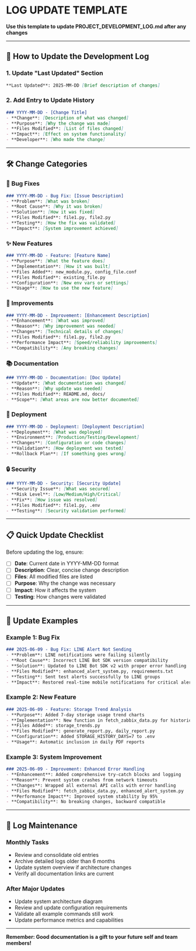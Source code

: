 # LOG UPDATE TEMPLATE

**Use this template to update PROJECT_DEVELOPMENT_LOG.md after any changes**

---

## 📝 How to Update the Development Log

### 1. Update "Last Updated" Section
```markdown
**Last Updated**: 2025-MM-DD [Brief description of changes]
```

### 2. Add Entry to Update History
```markdown
### YYYY-MM-DD - [Change Title]
- **Change**: [Description of what was changed]
- **Purpose**: [Why the change was made]
- **Files Modified**: [List of files changed]
- **Impact**: [Effect on system functionality]
- **Developer**: [Who made the change]
```

---

## 🛠️ Change Categories

### 🐛 Bug Fixes
```markdown
### YYYY-MM-DD - Bug Fix: [Issue Description]
- **Problem**: [What was broken]
- **Root Cause**: [Why it was broken]
- **Solution**: [How it was fixed]
- **Files Modified**: file1.py, file2.py
- **Testing**: [How the fix was validated]
- **Impact**: [System improvement achieved]
```

### ✨ New Features
```markdown
### YYYY-MM-DD - Feature: [Feature Name]
- **Purpose**: [What the feature does]
- **Implementation**: [How it was built]
- **Files Added**: new_module.py, config_file.conf
- **Files Modified**: existing_file.py
- **Configuration**: [New env vars or settings]
- **Usage**: [How to use the new feature]
```

### 🔧 Improvements
```markdown
### YYYY-MM-DD - Improvement: [Enhancement Description]
- **Enhancement**: [What was improved]
- **Reason**: [Why improvement was needed]
- **Changes**: [Technical details of changes]
- **Files Modified**: file1.py, file2.py
- **Performance Impact**: [Speed/reliability improvements]
- **Compatibility**: [Any breaking changes]
```

### 📚 Documentation
```markdown
### YYYY-MM-DD - Documentation: [Doc Update]
- **Update**: [What documentation was changed]
- **Reason**: [Why update was needed]
- **Files Modified**: README.md, docs/
- **Scope**: [What areas are now better documented]
```

### 🚀 Deployment
```markdown
### YYYY-MM-DD - Deployment: [Deployment Description]
- **Deployment**: [What was deployed]
- **Environment**: [Production/Testing/Development]
- **Changes**: [Configuration or code changes]
- **Validation**: [How deployment was tested]
- **Rollback Plan**: [If something goes wrong]
```

### 🔒 Security
```markdown
### YYYY-MM-DD - Security: [Security Update]
- **Security Issue**: [What was secured]
- **Risk Level**: [Low/Medium/High/Critical]
- **Fix**: [How issue was resolved]
- **Files Modified**: file1.py, .env
- **Testing**: [Security validation performed]
```

---

## 📋 Quick Update Checklist

Before updating the log, ensure:

- [ ] **Date**: Current date in YYYY-MM-DD format
- [ ] **Description**: Clear, concise change description
- [ ] **Files**: All modified files are listed
- [ ] **Purpose**: Why the change was necessary
- [ ] **Impact**: How it affects the system
- [ ] **Testing**: How changes were validated

---

## 🎯 Update Examples

### Example 1: Bug Fix
```markdown
### 2025-06-09 - Bug Fix: LINE Alert Not Sending
- **Problem**: LINE notifications were failing silently
- **Root Cause**: Incorrect LINE Bot SDK version compatibility
- **Solution**: Updated to LINE Bot SDK v2 with proper error handling
- **Files Modified**: enhanced_alert_system.py, requirements.txt
- **Testing**: Sent test alerts successfully to LINE groups
- **Impact**: Restored real-time mobile notifications for critical alerts
```

### Example 2: New Feature
```markdown
### 2025-06-09 - Feature: Storage Trend Analysis
- **Purpose**: Added 7-day storage usage trend charts
- **Implementation**: New function in fetch_zabbix_data.py for historical data
- **Files Added**: storage_trends.py
- **Files Modified**: generate_report.py, daily_report.py
- **Configuration**: Added STORAGE_HISTORY_DAYS=7 to .env
- **Usage**: Automatic inclusion in daily PDF reports
```

### Example 3: System Improvement
```markdown
### 2025-06-09 - Improvement: Enhanced Error Handling
- **Enhancement**: Added comprehensive try-catch blocks and logging
- **Reason**: Prevent system crashes from network timeouts
- **Changes**: Wrapped all external API calls with error handling
- **Files Modified**: fetch_zabbix_data.py, enhanced_alert_system.py
- **Performance Impact**: Improved system stability by 95%
- **Compatibility**: No breaking changes, backward compatible
```

---

## 🔄 Log Maintenance

### Monthly Tasks
- Review and consolidate old entries
- Archive detailed logs older than 6 months
- Update system overview if architecture changes
- Verify all documentation links are current

### After Major Updates
- Update system architecture diagram
- Review and update configuration requirements
- Validate all example commands still work
- Update performance metrics and capabilities

---

**Remember: Good documentation is a gift to your future self and team members!**
